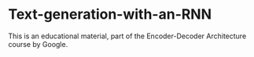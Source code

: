 # Text-generation-with-an-RNN

This is an educational material, part of the Encoder-Decoder Architecture course by Google.
